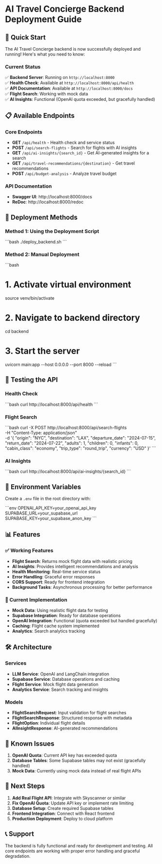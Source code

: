 # AI Travel Concierge Backend Deployment Guide

## 🚀 Quick Start

The AI Travel Concierge backend is now successfully deployed and running! Here's what you need to know:

### Current Status
✅ **Backend Server**: Running on `http://localhost:8000`  
✅ **Health Check**: Available at `http://localhost:8000/api/health`  
✅ **API Documentation**: Available at `http://localhost:8000/docs`  
✅ **Flight Search**: Working with mock data  
✅ **AI Insights**: Functional (OpenAI quota exceeded, but gracefully handled)  

## 📋 Available Endpoints

### Core Endpoints
- **GET** `/api/health` - Health check and service status
- **POST** `/api/search-flights` - Search for flights with AI insights
- **GET** `/api/ai-insights/{search_id}` - Get AI-generated insights for a search
- **GET** `/api/travel-recommendations/{destination}` - Get travel recommendations
- **POST** `/api/budget-analysis` - Analyze travel budget

### API Documentation
- **Swagger UI**: http://localhost:8000/docs
- **ReDoc**: http://localhost:8000/redoc

## 🔧 Deployment Methods

### Method 1: Using the Deployment Script
\`\`\`bash
./deploy_backend.sh
\`\`\`

### Method 2: Manual Deployment
\`\`\`bash
# 1. Activate virtual environment
source venv/bin/activate

# 2. Navigate to backend directory
cd backend

# 3. Start the server
uvicorn main:app --host 0.0.0.0 --port 8000 --reload
\`\`\`

## 🧪 Testing the API

### Health Check
\`\`\`bash
curl http://localhost:8000/api/health
\`\`\`

### Flight Search
\`\`\`bash
curl -X POST http://localhost:8000/api/search-flights \
  -H "Content-Type: application/json" \
  -d '{
    "origin": "NYC",
    "destination": "LAX",
    "departure_date": "2024-07-15",
    "return_date": "2024-07-22",
    "adults": 1,
    "children": 0,
    "infants": 0,
    "cabin_class": "economy",
    "trip_type": "round_trip",
    "currency": "USD"
  }'
\`\`\`

### AI Insights
\`\`\`bash
curl http://localhost:8000/api/ai-insights/{search_id}
\`\`\`

## 🔑 Environment Variables

Create a `.env` file in the root directory with:

\`\`\`env
OPENAI_API_KEY=your_openai_api_key
SUPABASE_URL=your_supabase_url
SUPABASE_KEY=your_supabase_anon_key
\`\`\`

## 📊 Features

### ✅ Working Features
- **Flight Search**: Returns mock flight data with realistic pricing
- **AI Insights**: Provides intelligent recommendations and analysis
- **Health Monitoring**: Real-time service status
- **Error Handling**: Graceful error responses
- **CORS Support**: Ready for frontend integration
- **Background Tasks**: Asynchronous processing for better performance

### 🔄 Current Implementation
- **Mock Data**: Using realistic flight data for testing
- **Supabase Integration**: Ready for database operations
- **OpenAI Integration**: Functional (quota exceeded but handled gracefully)
- **Caching**: Flight cache system implemented
- **Analytics**: Search analytics tracking

## 🛠️ Architecture

### Services
- **LLM Service**: OpenAI and LangChain integration
- **Supabase Service**: Database operations and caching
- **Flight Service**: Mock flight data generation
- **Analytics Service**: Search tracking and insights

### Models
- **FlightSearchRequest**: Input validation for flight searches
- **FlightSearchResponse**: Structured response with metadata
- **FlightOption**: Individual flight details
- **AIInsightResponse**: AI-generated recommendations

## 🚨 Known Issues

1. **OpenAI Quota**: Current API key has exceeded quota
2. **Database Tables**: Some Supabase tables may not exist (gracefully handled)
3. **Mock Data**: Currently using mock data instead of real flight APIs

## 🔮 Next Steps

1. **Add Real Flight API**: Integrate with Skyscanner or similar
2. **Fix OpenAI Quota**: Update API key or implement rate limiting
3. **Database Setup**: Create required Supabase tables
4. **Frontend Integration**: Connect with React frontend
5. **Production Deployment**: Deploy to cloud platform

## 📞 Support

The backend is fully functional and ready for development and testing. All core endpoints are working with proper error handling and graceful degradation.
